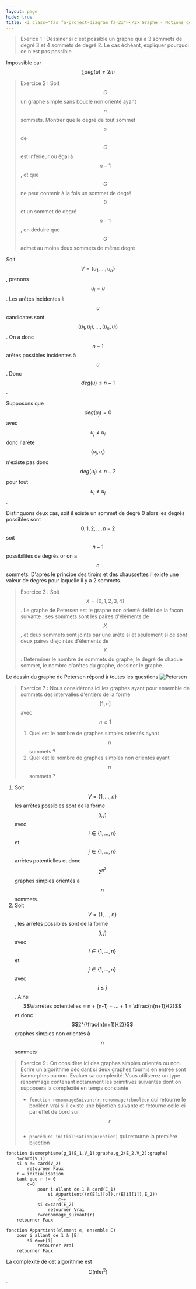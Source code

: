 ```yaml
---
layout: page
hide: true
title: <i class="fas fa-project-diagram fa-2x"></i> Graphe - Notions générales
---
```

<script type="text/javascript" async
  src="https://cdn.mathjax.org/mathjax/latest/MathJax.js?config=TeX-MML-AM_CHTML">
</script>


> Exerice 1 : Dessiner si c'est possible un graphe qui a 3 sommets de degré 3 et
> 4 sommets de degré 2. Le cas échéant, expliquer pourquoi ce n'est pas possible

Impossible car $$\sum deg(u) \neq 2 m$$

> Exercice 2 : Soit $$G$$ un graphe simple sans boucle non orienté ayant $$n$$
> sommets. Montrer que le degré de tout sommet $$s$$ de $$G$$ est inférieur ou
> égal à $$n-1$$, et que $$G$$ ne peut contenir à la fois un sommet de degré
> $$0$$ et un sommet de degré $$n-1$$, en déduire que $$G$$ admet au moins deux
> sommets de même degré

Soit $$V=\{u_1,...,u_n\}$$, prenons $$u_i=u$$. Les arêtes incidentes à $$u$$
candidates sont $$(u_1,u_i),...,(u_n,u_i)$$. On a donc $$n-1$$ arêtes possibles
incidentes à $$u$$. Donc $$deg(u)\leq n-1$$.

Supposons que $$deg(u_j)=0$$ avec $$u_j \neq u_i$$ donc l'arête $$(u_j,u_i)$$
n'existe pas donc $$deg(u_i) \leq n-2$$ pour tout $$u_i \neq u_j$$.

Distinguons deux cas, soit il existe un sommet de degré 0 alors les degrés
possibles sont $$0,1,2,...,n-2$$ soit $$n-1$$ possibilités de degrés or on a
$$n$$ sommets. D'après le principe des tiroirs et des chaussettes il existe une
valeur de degrés pour laquelle il y a 2 sommets.

> Exercice 3 : Soit $$X=\{0,1,2,3,4\}$$. Le graphe de Petersen est le graphe non
> orienté défini de la façon suivante : ses sommets sont les paires d'éléments
> de $$X$$, et deux sommets sont joints par une arête si et seulement si ce sont
> deux paires disjointes d'éléments de $$X$$. Déterminer le nombre de sommets du
> graphe, le degré de chaque sommet, le nombre d'arêtes du graphe, dessiner le
> graphe.

Le dessin du graphe de Petersen répond à toutes les questions
![Petersen](https://upload.wikimedia.org/wikipedia/commons/thumb/9/90/Petersen_graph_3-coloring.svg/220px-Petersen_graph_3-coloring.svg.png)

> Exercice 7 : Nous considérons ici les graphes ayant pour ensemble de sommets
> des intervalles d'entiers de la forme $$[1,n]$$ avec $$n \geq 1$$
> 1. Quel est le nombre de graphes simples orientés ayant $$n$$ sommets ?
> 2. Quel est le nombre de graphes simples non orientés ayant $$n$$ sommets ? 

1. Soit $$V=\{1,...,n\}$$ les arrètes possibles sont de la forme $$(i,j)$$ avec
   $$i \in \{1,...,n\}$$ et $$j \in \{1,...,n\}$$ arrètes potentielles et donc
   $$2^{n^2}$$ graphes simples orientés à $$n$$ sommets.
2. Soit $$V=\{1,...,n\}$$, les arrètes possibles sont de la forme $$(i,j)$$ avec
   $$i \in \{1,...,n\}$$ et $$j \in \{1,...,n\}$$ avec $$i \leq j$$. Ainsi
   $$\#arrètes potentielles = n + (n-1) + ... + 1 = \dfrac{n(n+1)}{2}$$ et donc
   $$2^{\frac{n(n+1)}{2}}$$ graphes simples non orientés à $$n$$ sommets

> Exercice 9 : On considère ici des graphes simples orientés ou non. Ecrire un
> algorithme décidant si deux graphes fournis en entrée sont isomorphes ou non.
> Evaluer sa complexité. Vous utiliserez un type renommage contenant notamment
> les primitives suivantes dont on supposera la complexité en temps constante
> - `fonction renommageSuivant(r:renommage):booléen` qui retourne le booléen
> vrai si il existe une bijection suivante et retourne celle-ci par effet de
> bord sur $$r$$.
> - `procédure initialisation(n:entier)` qui retourne la première bijection

```
fonction isomorphisme(g_1(E_1,V_1):graphe,g_2(E_2,V_2):graphe)
    n=card(V_1)
    si n != card(V_2)
        retourner Faux
    r = initialisation
    tant que r != 0
        c=0
            pour i allant de 1 à card(E_1)
                si Appartient((r(E[i][o]),r(E[i][1]),E_2))
                    c++
            si c=card(E_2)
                retourner Vrai
            r=renommage_suivant(r)
    retourner Faux
    
fonction Appartient(element e, ensemble E)
    pour i allant de 1 à |E|
        si e==E[i]
            retourner Vrai
    retourner Faux
```

La complexité de cet algorithme est $$O(n!m^2)$$.

